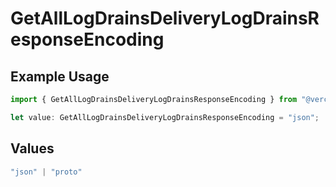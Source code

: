 # GetAllLogDrainsDeliveryLogDrainsResponseEncoding

## Example Usage

```typescript
import { GetAllLogDrainsDeliveryLogDrainsResponseEncoding } from "@vercel/sdk/models/getalllogdrainsop.js";

let value: GetAllLogDrainsDeliveryLogDrainsResponseEncoding = "json";
```

## Values

```typescript
"json" | "proto"
```